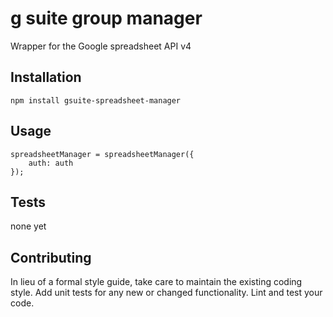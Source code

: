 g suite group manager
=========

Wrapper for the Google spreadsheet API v4

## Installation

  `npm install gsuite-spreadsheet-manager`

## Usage

    spreadsheetManager = spreadsheetManager({
        auth: auth
    });
  
  

## Tests

 none yet

## Contributing

In lieu of a formal style guide, take care to maintain the existing coding style. Add unit tests for any new or changed functionality. Lint and test your code.
